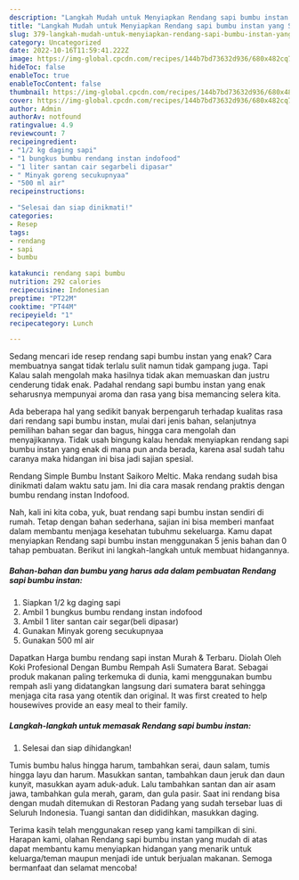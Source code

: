 ```yaml
---
description: "Langkah Mudah untuk Menyiapkan Rendang sapi bumbu instan yang Sempurna "
title: "Langkah Mudah untuk Menyiapkan Rendang sapi bumbu instan yang Sempurna "
slug: 379-langkah-mudah-untuk-menyiapkan-rendang-sapi-bumbu-instan-yang-sempurna
category: Uncategorized
date: 2022-10-16T11:59:41.222Z
image: https://img-global.cpcdn.com/recipes/144b7bd73632d936/680x482cq70/rendang-sapi-bumbu-instan-foto-resep-utama.jpg
hideToc: false
enableToc: true
enableTocContent: false
thumbnail: https://img-global.cpcdn.com/recipes/144b7bd73632d936/680x482cq70/rendang-sapi-bumbu-instan-foto-resep-utama.jpg
cover: https://img-global.cpcdn.com/recipes/144b7bd73632d936/680x482cq70/rendang-sapi-bumbu-instan-foto-resep-utama.jpg
author: Admin
authorAv: notfound
ratingvalue: 4.9
reviewcount: 7
recipeingredient:
- "1/2 kg daging sapi"
- "1 bungkus bumbu rendang instan indofood"
- "1 liter santan cair segarbeli dipasar"
- " Minyak goreng secukupnyaa"
- "500 ml air"
recipeinstructions:

- "Selesai dan siap dinikmati!"
categories:
- Resep
tags:
- rendang
- sapi
- bumbu

katakunci: rendang sapi bumbu 
nutrition: 292 calories
recipecuisine: Indonesian
preptime: "PT22M"
cooktime: "PT44M"
recipeyield: "1"
recipecategory: Lunch

---
```



Sedang mencari ide resep rendang sapi bumbu instan yang enak? Cara membuatnya sangat tidak terlalu sulit namun tidak gampang juga. Tapi Kalau salah mengolah maka hasilnya tidak akan memuaskan dan justru cenderung tidak enak. Padahal rendang sapi bumbu instan yang enak seharusnya mempunyai aroma dan rasa yang bisa memancing selera kita.


Ada beberapa hal yang sedikit banyak berpengaruh terhadap kualitas rasa dari rendang sapi bumbu instan, mulai dari jenis bahan, selanjutnya pemilihan bahan segar dan bagus, hingga cara mengolah dan menyajikannya. Tidak usah bingung kalau hendak menyiapkan rendang sapi bumbu instan yang enak di mana pun anda berada, karena asal sudah tahu caranya maka hidangan ini bisa jadi sajian spesial.

Rendang Simple Bumbu Instant Saikoro Meltic. Maka rendang sudah bisa dinikmati dalam waktu satu jam. Ini dia cara masak rendang praktis dengan bumbu rendang instan Indofood.


Nah, kali ini kita coba, yuk, buat rendang sapi bumbu instan sendiri di rumah. Tetap dengan bahan sederhana, sajian ini bisa memberi manfaat dalam membantu menjaga kesehatan tubuhmu sekeluarga. Kamu dapat menyiapkan Rendang sapi bumbu instan menggunakan 5 jenis bahan dan 0 tahap pembuatan. Berikut ini langkah-langkah untuk membuat hidangannya.

<!--inarticleads1-->

##### Bahan-bahan dan bumbu yang harus ada dalam pembuatan Rendang sapi bumbu instan:

1. Siapkan 1/2 kg daging sapi
1. Ambil 1 bungkus bumbu rendang instan indofood
1. Ambil 1 liter santan cair segar(beli dipasar)
1. Gunakan  Minyak goreng secukupnyaa
1. Gunakan 500 ml air


Dapatkan Harga bumbu rendang sapi instan Murah &amp; Terbaru. Diolah Oleh Koki Profesional Dengan Bumbu Rempah Asli Sumatera Barat. Sebagai produk makanan paling terkemuka di dunia, kami menggunakan bumbu rempah asli yang didatangkan langsung dari sumatera barat sehingga menjaga cita rasa yang otentik dan original. It was first created to help housewives provide an easy meal to their family. 

<!--inarticleads2-->

##### Langkah-langkah untuk memasak Rendang sapi bumbu instan:


1. Selesai dan siap dihidangkan!

Tumis bumbu halus hingga harum, tambahkan serai, daun salam, tumis hingga layu dan harum. Masukkan santan, tambahkan daun jeruk dan daun kunyit, masukkan ayam aduk-aduk. Lalu tambahkan santan dan air asam jawa, tambahkan gula merah, garam, dan gula pasir. Saat ini rendang bisa dengan mudah ditemukan di Restoran Padang yang sudah tersebar luas di Seluruh Indonesia. Tuangi santan dan dididihkan, masukkan daging. 

Terima kasih telah menggunakan resep yang kami tampilkan di sini. Harapan kami, olahan Rendang sapi bumbu instan yang mudah di atas dapat membantu kamu menyiapkan hidangan yang menarik untuk keluarga/teman maupun menjadi ide untuk berjualan makanan. Semoga bermanfaat dan selamat mencoba!
